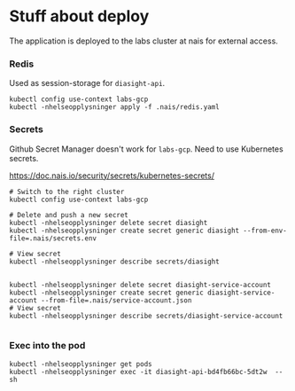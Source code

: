 # Stuff about deploy
The application is deployed to the labs cluster at nais for external access.

### Redis
Used as session-storage for `diasight-api`.

```
kubectl config use-context labs-gcp
kubectl -nhelseopplysninger apply -f .nais/redis.yaml
```

### Secrets
Github Secret Manager doesn't work for `labs-gcp`. Need to use Kubernetes secrets.

https://doc.nais.io/security/secrets/kubernetes-secrets/

```shell
# Switch to the right cluster
kubectl config use-context labs-gcp

# Delete and push a new secret
kubectl -nhelseopplysninger delete secret diasight
kubectl -nhelseopplysninger create secret generic diasight --from-env-file=.nais/secrets.env

# View secret
kubectl -nhelseopplysninger describe secrets/diasight


kubectl -nhelseopplysninger delete secret diasight-service-account
kubectl -nhelseopplysninger create secret generic diasight-service-account --from-file=.nais/service-account.json
# View secret
kubectl -nhelseopplysninger describe secrets/diasight-service-account


```


### Exec into the pod

```shell
kubectl -nhelseopplysninger get pods
kubectl -nhelseopplysninger exec -it diasight-api-bd4fb66bc-5dt2w  -- sh
```
